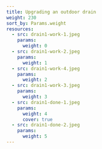 ```yaml
---
title: Upgrading an outdoor drain
weight: 230
sort_by: Params.weight
resources:
  - src: drain1-work-1.jpeg
    params:
      weight: 0
  - src: drain1-work-2.jpeg
    params:
      weight: 1
  - src: drain1-work-4.jpeg
    params:
      weight: 2
  - src: drain1-work-3.jpeg
    params:
      weight: 3
  - src: drain1-done-1.jpeg
    params:
      weight: 4
      cover: true
  - src: drain1-done-2.jpeg
    params:
      weight: 5
---
```

